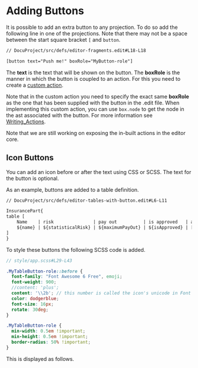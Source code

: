 <script>
    import Figure from "$lib/figures/Figure.svelte";
</script>

# Adding Buttons

It is possible to add an extra button to any projection. To do so add
the following line in one of the projections. Note that there may not be
a space between the start square bracket `[` and `button`.

```txt
// DocuProject/src/defs/editor-fragments.edit#L18-L18

[button text="Push me!" boxRole="MyButton-role"]
```

The **text** is the text that will be shown on the button. The **boxRole** is the manner in which the button is coupled to an action.
For this you need to create a [custom action](/Documentation/Customizations/Editor_Customization#writing-custom-actions-4). 

Note that in the custom action you need to specify the
exact same **boxRole** as the one that has been supplied with the button in the .edit file.
When implementing this custom action, you can use `box.node` to get the node in the ast associated with the button.
For more information see [Writing_Actions](/Documentation/Customizations/Editor_Customization#writing-custom-actions-4).

Note that we are still working on exposing the in-built actions in the editor core.

[//]: # (See Samples/DocuProject/editor/CustomInsuranceModelActions.ts, line 30.)

## Icon Buttons

You can add an icon before or after the text using CSS or SCSS. The text for the button is optional.

As an example, buttons are added to a table definition.

```txt
// DocuProject/src/defs/editor-tables-with-button.edit#L6-L11

InsurancePart{
table [
    Name    | risk               | pay out          | is approved   | action
    ${name} | ${statisticalRisk} | ${maximumPayOut} | ${isApproved} | [button boxRole="MyTableButton-role"]
]
}
```

To style these buttons the following SCSS code is added.

```scss
// style/app.scss#L29-L43

.MyTableButton-role::before {
  font-family: "Font Awesome 6 Free", emoji;
  font-weight: 900;
  //content: 'plus';
  content: '\\2b'; // this number is called the icon's unicode in Font Awesome
  color: dodgerblue;
  font-size: 16px;
  rotate: 30deg;
}

.MyTableButton-role {
  min-width: 0.5em !important;
  min-height: 0.5em !important;
  border-radius: 50% !important;
}
```

This is displayed as follows.

<Figure
imageName={'documentation/Documentation-Buttons-screenshot1.png'}
caption={'Showing a button in each table row'}
figureNumber={1}
/>

